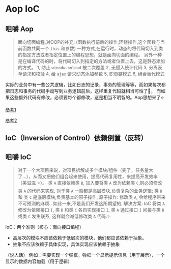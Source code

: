 # Aop IoC

## 咀嚼 Aop

> 面向切面编程,对OOP的补充: (函数执行前后的操作,环绕操作,这个函数与当前函数共同一个 `this` 和参数)
> 一种方式,在运行时，动态的将代码切入到类的指定方法或者指定位置上的编程思想，就是面向切面的编程。
> 另外一种是在编译代码的时，将代码切入到指定的方法或者位置上去，这是静态添加的方式。
> 1, 防止 `winodw.onload` 被二次覆盖
> 2, 无侵入统计代码
> 3, 分离表单请求和校验
> 4, 给 `ajax` 请求动态添加参数
> 5, 职责链模式
> 6, 组合替代模式

实际的业务中有一些公共逻辑，比如日志的记录，事务的管理等等，而如果每次都把日志和事务的代码手动写到业务逻辑前后，这样重复代码就相当可怕了:bug:，
而如果这些额外代码有修改，必须要每个都修改，这是相当不明智的。Aop思想来了:star:

[参考1](https://cxis.me/2017/04/12/AOP%E6%A6%82%E5%BF%B5%EF%BC%8C%E5%8E%9F%E7%90%86%EF%BC%8C%E5%BA%94%E7%94%A8%E4%BB%8B%E7%BB%8D/ "AOP")

[参考2](https://www.jb51.net/article/130906.htm "AOP")

## IoC（Inversion of Control）依赖倒置（反转）

## 咀嚼 IoC

> 对于一个大项目来说，对项目拆解成多个模块/组件（完了，任务量大了...），从而又把他们组合起来使用，提高代码复用性，来提高开发效率（美滋滋 :star:）。
> 类 `A` 直接依赖类 `B`, 加入要将类 `A` 改为依赖类 `C`,则必须修改类 `A` 的代码来实现, 对于类 `A` 一般都是高层模块,负责复杂的业务逻辑; 类 `B` 和 类 `C` 是底层模块,负责基本的原子操作, 原子操作: 修改类 `A`, 会给程序带来不可预测的麻烦.. 如此一来,不是我们开发这所期望的.
> 解决方案: IoC
> 将类 `A` 修改为依赖接口 `I`, 类 `B` 和类 `C` 各自实现接口 `I`, 类 `A` 通过接口 `I` 间接与类 `B` 或类 `C` 发生联系, 这样就会减低修改类 `A` 代码.:sparkles:

IoC：两个准则（核心：面向接口编程）

- 高层次的模块不应该依赖于低层次的模块，他们都应该依赖于抽象。
- 抽象不应该依赖于具体实现，具体实现应该依赖于抽象
  
（说人话）
例如：需要实现一个弹框，弹框一个显示提示信息（用于展示），一个显示的数据内容加载（用于逻辑）

